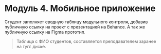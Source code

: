# Модуль 4. Мобильное приложение
Студент заполняет сводную таблицу модульного контроля, добавив публичную ссылку на проект с презентацией на Behance. 
А так же публичную ссылку на Figma прототип. 
> Таблица с ФИО студентов, составляется преподавателем заранее на гугл диске.
